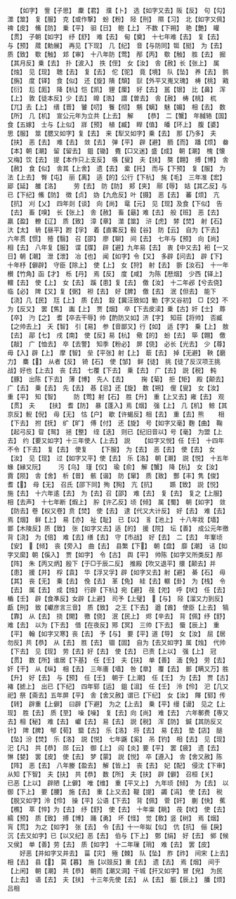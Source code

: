 <!-- { "loadSidebar": true } -->
　　【如字】　訾【子思】　麇【君】　濮【卜】　选【如字又去】阪【反】　句【勾】澨【筮】　复【服】　克【或作撃】　蚡【粉】　陉【刑】　隰【习】　北【如字又佩】禆【皮】　鯈【防】　乗【平】　驲【日】　鲍【上】　不数【下朔】　艳【艶】　矔【贯】　子朝【如字】　纾【舒】　难【去】　甸【奠】　十七年难【去】　复【去】　与【预】　蒇【勅展】　再见【下现】　几【纪】　音【与防同】铤【挺】　为【去】　质【致】　歜【触】　邥【审】　十八年防【莺】　邴【丙】　歜【触】　胜【去】　掘【其月反】乗【去】　扑【波入】　抶【侄】　女【汝】　舎【赦】长【张上】　属【烛】　见【现】　聴【去】　复【去】　佗【驼】　竟【境】　队【坠】　养【去】　鹯【旃】　度【铎】　食【似】　还【旋】隤【頽】　獃【外平又嵬又瑰】　梼【桃】　戭【衍】　尨【厖】　降【杭】恺【凯】　貍【厘】　好【去】　嚚【银】　比【鼻】　浑【上】　敦【徒本反】少【去】　皥【浩】　譛【曽去】　舎【赦】　梼【桃】　杌【兀】去【上】　缙【晋】　饕【叨】　餮【彻】　魑【螭】　魅【媚】　相【去】　数【所】　几【机】　宣公元年为立共【上去】　解
　　【恭】　二【蟹】　年馘辂【国】　食【五嫁】　士与【上似】　牂【预】　植【臧】　睅【值】　皤【环上】　腹【婆】　思【服】　筮【腮又如字】复【去】　来【犁又如字】乗【去】　那【乃多】　夫【扶】　恶【去】　难【去】　敛【去】　弹【平】　辟【避】　胹【而】　蹯【烦】　畚【本】朝【潮】　留【留去】　鉏【锄】　麑【□又迷】盛【成】　朝【潮】　槐【懐又梅】饮【去】　提【本作只上支反】　嗾【叟】　夫【扶】　獒【翺】　搏【博】　舎【赦】　食【似】　舎其【上舍】　遗【去】　槖【托】　而与【下预】　复【服】　为法【上去】　臀【屯】　丽【离】　适【的】公行【下杭】　旄【毛】　三年准【宏】　郔【延】　雒【洛】
　　劳【去】　防【防】　郏【夹】　鄏【辱】　姞【其乙反】与已【下纪】鯈【防】　徴【贞】　妫【九危反】叶【摄】　恶【去】　蕃【烦】　亢【抗】　刈【乂】　四年剡【谈】　向【尚】　鼋【元】　见【现】及食【下似】　告【去】　畜【嗅】　长【张上】　舎【赦】　畜【朂】难【去】　般【班】　恶【去】　嬴【盈】　轑【辽】　质【致】　漳【章】　澨【筮】　浒【虎】　棼【焚】　射【石】　汏【太】　辀【昼平】跗【孚】　着【直畧反】毂【谷】　防【云】　自为【下去】　六年贯【惯】　殪【翳】　召【邵】　廖【聊】　间【去】　七年与【预】　向【尚】　相【去】　八年复【服】　谍【牒】　辟【避】九年易【去】　衷【中又去】衵【一又日】朝【潮】　泄【泄】　冶【也】　闻【如字】令【又】　多辟【问去】　辟【下】　十年杼【僻辟】　守臣【除上】　使【上】　女【狩】　射【去】　斵【汝石】　十一年櫕【竹角】函【才】　栎【丹】　焉【反】　度【咸】　为陈【厯烟】　少西【铎上】　轘【去】　使【上】　女【去】　蹊【患】复【去】　儌【汝】　十二年邲【兮去侥】临【必】　陴【又】复【弼】　袒【去】　好【脾】　儌【去】　泯【但去】　能下【浇】几【民】　尫【上】　质【去】　縠【冀汪致如】勦【字又谷初】　□【交】不为【反又】　罢【焦】　讟【上】　贾【烟】　卒【下去皮渎】乗【古】奸【士】　蓐【卒】　汋【之】　耆【卒去干辱】帅【酌防又如】济【字】　知荘【将帅】　否臧【之帅去上】　夭【智】　引【易】　参【音鄙又】行【如】　适【字】　乗【上】　敖【去】　鄗【七】　戌【南】　使【反】易【杭】　儆【的】　蚡【去】　筚【翺】　儌【敲】　广【恤去】　卒【去警】　知季【粉必】　屏【侥】　必长【光去】　少【尊】　毋【入】辟【上】　摩【智】　垒【平张】射【上】　菆【去】　掉【无避】　鞅【磨力】　麋【】　从者【反】　锜【石】　使【邹】　鲜【徒】　挑【徒了反汉项王挑战】好也【上去】　丧【去】　七覆【下去】　乗【去】　广【去】　説【税】　軘【豚】　出陈【下去】　薄【博】　先人【去】
　　掬【菊】　拒【矩】　殿【颠去】　广【去】　乗【去】　先【去】　惎【忌】还【旋】　数【朔】　傁【叟】　女【汝】　重【平】　知【智】
　　防【莺】射【石】　胜【升】　重【上又去】雍【去】　观【贯】　夫
　　【扶】　耆【防】　暴【蓬入】焉【烟】　强【上】　几【机】　鲸【其京反】鲵【倪】　毋【无】　怙【户】　歇【许蝎反】相【去】　重【去】熊
　　相【下去】　拊【抚】　纩【旷】　傅【付】　还【旋】　号【如字又毫】麴【曲】　鞠【起弓反】眢【鸳】　拯【整】　绖【迭】　则已【纪旧音以】号【毫】　为盟【上去】　约【要又如字】十三年使人【上去】　説
　　【如字又悦】任【壬】　十四年不令【下去】　复【去】　使复
　　【下服】　为【去】　恶【去】　使【去】　女【汝】　见【现】　过【如字又平】使【去】　乐【洛】　朝【潮】　説【悦】　十五年蝝【縁又阮】
　　污【乌】　瑾【仅】　瑜【俞】　解【蟹】　降【杭】　女【汝】　霣【陨】　舎【舍】　析【昔】　骸【谐】　防【窜】　质【致】　酆【丰】隽【俊】　耆【】　母【无】　召氏【邵下同】殉【狥】　亢【抗】
　　踬【致】　説【悦】　施【去】　十六年逺【去】　为【去】召【邵】　难【去】　复【去】　复之【上服】　相【去声】　十七年断【煆上】　肸【许乙反】顷【倾】　属【蜀】　朝【如字】　敛【防去】卷【权又卷】贲【焚】　使【去】　逮【代又大计反】　好【去】　难【去】焉【烟】　鲜【上】　易【亦】　祉【耻】　已【以】　豸【池上】　十八年戕【墙】　鄫【木陵反】质【致】　张【如字又去】适【的】　援【院】　坛【善】　成公元年徼背【浇】　为【倍】　难【去】缮【去】　守【市战】　好【去】　二【去】　年鞌顷【安】　【倾】　丧【旁入】　曲【去】　县繁【下】　朝【盘】　靡【潮】　诘【如字又縻】朝【傒入】　贾【如字】　令【古】　舆【平】　帅陈【如字又所类反】邴【阵】　朱【丙又炳】殷下【于□于辰二反】　推殿【吹又退平】擐【颠去】并【患】　援【并】　桴【袁】　华【浮又孚】辟【如字又去】射【避】　綦【石】　毋【其】　丧【无】　乗【去】　俛【去】　革【免】　絓【去】轏【卦】　为【栈】　令【去】　属【去】　成【烛】　行辟【下杭】宛【避】　茷【夗】　呼【吠】　任【去】　楯【壬】　辟【食凖反】女辟【上避】　司予【上璧】　【与】　陉【溜又力到反】　甗【刑】　致【巘彦言三音】　质【致】　之王【下去】　遒【酋】　使臣【上去】　犒【靠】　从【去】　挠【閙】　徼【侥】　泯【民上】　烬【辛去】　背【佩】纾【舒】　难【去】　以为【下去】　借【在夜反】鄍【冥】　三帅【下去】　蜃【辰上】　重【平】　翰【如字又寒】丧【去】　予【与】　要【平】道【导】　女【汝】　屈【居勿反】共【恭】　从【去】　胜【去】　锢【固】　自为【去又如字】属【烛】　代帅【下去】　见【现】　劳【去】好【去】　使【去】　已责【上以】　强【上】　冠【贯】　数【所】谁居【下基】　任【壬】　夫【扶】　单【善】　湎【免】　劳【去】奸【干】　从【纵】　相【去】　三年廧【墙】　咎【臯】　覆【去】　鄤【瞒又万】胜【升】　好【去】　与【预】　任【壬】　朝于【上潮】　任【壬】　为【去】　贾【古】　褚【摅上】　出已【下纪】　四年郓【运】　鉏【沮】　任【壬】　泠【伶】　汜【几又祀】祭【斋去】五年屏【平】　舎【舍又赦】谓已【下纪】　女【汝】　餫【郓】传【转】　辟重【上僻】　曰辟【下避】　为之【上去】　乗【平】缦【谩】　见之【上现】　胜【去】　质【至】　噪【噪】　复【去】向【尚】　难【去】　六年鄟费【専又去】相【秘】　难【去】　巘【去】　易【去】　説【税】　浑【防】　鍼【其防反又针】　陴【脾】　郇【荀】　盬【古】　乐【洛】　将【去】　易【去】　垫【店】　膇【坠】汾【焚】　乐【洛】　説【悦】　七年鼷【奚】　吊【钓】　相【去】　见【现】　汜【凡】　共【恭】　郧【云】　御【上】　阎【炎】要【平】　罢【疲】　遗【去】　惏【婪】　罢【皮】　使【去】　梦【蒙】　説【悦】　卒【遵入】　舎【舍又赦】陈【阵】　恶【去】　八年媵【盈去】　解【皆上】　丧【去】　妃【配】　侵沈【下审】　从知【下智】　夫【扶】　共【恭】　数【所】　夫【扶】　辟【僻】　召桓【关】　　已恶【上以】　辟陋【上僻】　唯【维】　重【平又上】　九年顷【倾】　为【去】　以御【下上】　要【腰】　施【去】　重【上又去】鞮【提】　蠲【涓】　使【去】　税【脱又如字】泠【伶】　操【平】公语【下去】　背【佩】　菅【奸】　蒯【快】　蕉【樵】　萃【悴】为【去】　纾【舒】　使【去】　十年粜【眺】　茷【吠】　使【去】　繻【预】　质【致】　搏【博】　踊【勇】　坏【怪】　觉【敎】竖【树】　焉【烟】　肓【荒】　为之【如字】　张【去】　令【去】十一年姒【似】　伉【抗】　俪【戾】　沉【去又如字】已【以又纪】恶【去】　伯与【下上】　鄄【绢】　好【去】　鄇【候又侯】　单【善】劳【去】　质【如字】　十二年璅【琑】　难【去】　罢【皮】
　　好恶【并如字又并去】　菑【灾】　殛【棘】　队【坠】　胙【祚】　间宋【上去】　相【去】　县【】　莫【暮】　施【以豉反】重【去】　遗【去】　焉【烟】　间于【上闲】　朝【潮】　共【恭】　朝而【潮又淍】干城【扞又如字】冒【皃】　为民【上去】　语【去】　夫【扶】　十三年先使【去】　从【去】　脤【辰上】　膰【烦】　吕相

